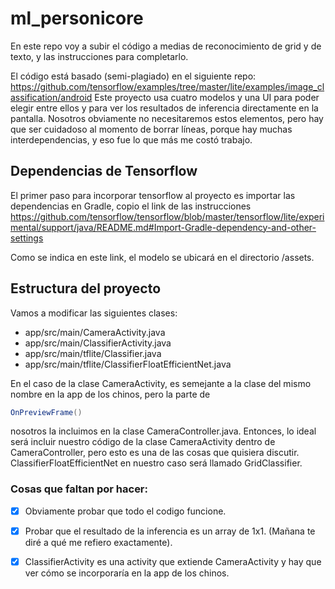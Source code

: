 # ml_personicore

En este repo voy a subir el código a medias de reconocimiento de grid y de texto, y las instrucciones para completarlo.

El código está basado (semi-plagiado) en el siguiente repo:
https://github.com/tensorflow/examples/tree/master/lite/examples/image_classification/android
Este proyecto usa cuatro modelos y una UI para poder elegir entre ellos y para ver los resultados de inferencia directamente en la pantalla. Nosotros obviamente no necesitaremos estos elementos, pero hay que ser cuidadoso al momento de borrar líneas, porque hay muchas interdependencias, y eso fue lo que más me costó trabajo.


## Dependencias de Tensorflow

El primer paso para incorporar tensorflow al proyecto es importar las dependencias en Gradle, copio el link de las instrucciones
https://github.com/tensorflow/tensorflow/blob/master/tensorflow/lite/experimental/support/java/README.md#Import-Gradle-dependency-and-other-settings

Como se indica en este link, el modelo se ubicará en el directorio /assets.

## Estructura del proyecto

Vamos a modificar las siguientes clases:
* app/src/main/CameraActivity.java
* app/src/main/ClassifierActivity.java
* app/src/main/tflite/Classifier.java
* app/src/main/tflite/ClassifierFloatEfficientNet.java

En el caso de la clase CameraActivity, es semejante a la clase del mismo nombre en la app de los chinos, pero la parte de 
```java
OnPreviewFrame()
```
nosotros la incluimos en la clase CameraController.java. Entonces, lo ideal será incluir nuestro código de la clase CameraActivity dentro de CameraController, pero esto es una de las cosas que quisiera discutir.
ClassifierFloatEfficientNet en nuestro caso será llamado GridClassifier.

### Cosas que faltan por hacer:

- [x] Obviamente probar que todo el codigo funcione.
- [x] Probar que el resultado de la inferencia es un array de 1x1. (Mañana te diré a qué me refiero exactamente).
- [x] ClassifierActivity es una activity que extiende CameraActivity y hay que ver cómo se incorporaría en la app de los chinos.


